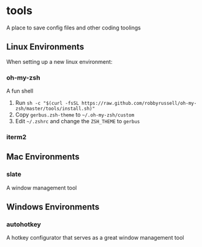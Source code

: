 # tools
A place to save config files and other coding toolings

## Linux Environments
When setting up a new linux environment:

### oh-my-zsh
A fun shell

1. Run `sh -c "$(curl -fsSL https://raw.github.com/robbyrussell/oh-my-zsh/master/tools/install.sh)"`
2. Copy `gerbus.zsh-theme` to `~/.oh-my-zsh/custom`
3. Edit `~/.zshrc` and change the `ZSH_THEME` to `gerbus`

### iterm2

## Mac Environments

### slate
A window management tool

## Windows Environments

### autohotkey
A hotkey configurator that serves as a great window management tool

